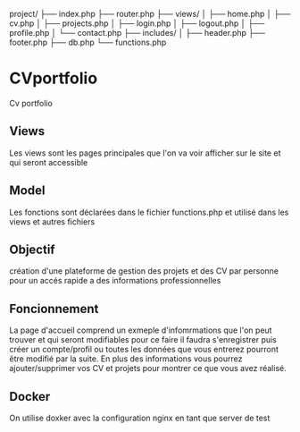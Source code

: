 project/
├── index.php
├── router.php
├── views/
│ ├── home.php
│ ├── cv.php
│ ├── projects.php
│ ├── login.php
│ ├── logout.php
│ ├── profile.php
│ └── contact.php
├── includes/
│ ├── header.php
├── footer.php
├── db.php
└── functions.php

# CVportfolio

Cv portfolio

## Views

Les views sont les pages principales que l'on va voir afficher sur le site et qui seront accessible

## Model

Les fonctions sont déclarées dans le fichier functions.php et utilisé dans les views et autres fichiers

## Objectif

création d'une plateforme de gestion des projets et des CV par personne pour un accés rapide a des informations professionnelles

## Foncionnement

La page d'accueil comprend un exmeple d'infomrmations que l'on peut trouver et qui seront modifiables pour ce faire il faudra s'enregistrer puis créer un compte/profil ou toutes les données que vous entrerez pourront être modifié par la suite.
En plus des informations vous pourrez ajouter/supprimer vos CV et projets pour montrer ce que vous avez réalisé.

## Docker

On utilise doxker avec la configuration nginx en tant que server de test
